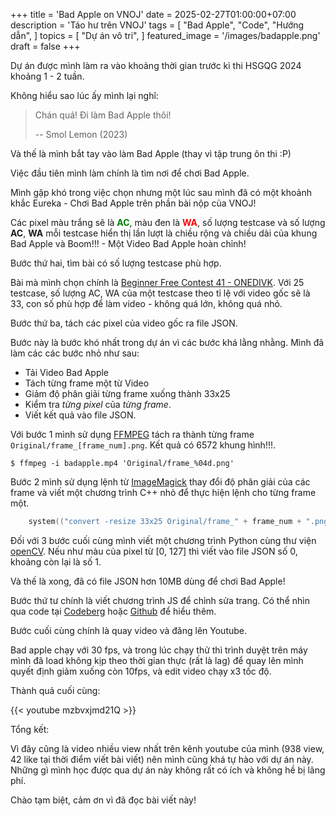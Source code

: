 +++
title = 'Bad Apple on VNOJ'
date = 2025-02-27T01:00:00+07:00
description = 'Táo hư trên VNOJ'
tags = [
	"Bad Apple",
	"Code",
	"Hướng dẫn",
]
topics = [
	"Dự án vô tri",
]
featured_image = '/images/badapple.png'
draft = false
+++

Dự án được mình làm ra vào khoảng thời gian trước kì thi HSGQG 2024 khoảng 1 - 2 tuần. 

Không hiểu sao lúc ấy mình lại nghĩ:

> Chán quá! Đi làm Bad Apple thôi!
> 
> -- Smol Lemon (2023)

Và thế là mình bắt tay vào làm Bad Apple (thay vì tập trung ôn thi :P)

Việc đầu tiên mình làm chính là tìm nơi để chơi Bad Apple. 

Mình gặp khó trong việc chọn nhưng một lúc sau mình đã có một khoảnh khắc Eureka - Chơi Bad Apple trên phần bài nộp của VNOJ!

Các pixel màu trắng sẽ là <strong><span style="color:Green">AC</span></strong>, màu đen là <strong><span style="color:Red">WA</span></strong>, số lượng testcase và số lượng **AC**, **WA** mỗi testcase hiển thị lần lượt là chiều rộng và chiều dài của khung Bad Apple và Boom!!! - Một Video Bad Apple hoàn chỉnh!

Bước thứ hai, tìm bài có số lượng testcase phù hợp.

Bài mà mình chọn chính là [Beginner Free Contest 41 - ONEDIVK](https://oj.vnoi.info/problem/fcb041_onedivk). Với 25 testcase, số lượng AC, WA của một testcase theo tỉ lệ với video gốc sẽ là 33, con số phù hợp để làm video - không quá lớn, không quá nhỏ.

Bước thứ ba, tách các pixel của video gốc ra file JSON.

Bước này là bước khó nhất trong dự án vì các bước khá lằng nhằng. Mình đã làm các các bước nhỏ như sau:
- Tải Video Bad Apple
- Tách từng frame một từ Video
- Giảm độ phân giải từng frame xuống thành 33x25
- Kiểm tra *từng pixel* của *từng frame*.
- Viết kết quả vào file JSON.

Với bước 1 mình sử dụng [FFMPEG](https://ffmpeg.org/) tách ra thành từng frame `Original/frame_[frame_num].png`. Kết quả có 6572 khung hình!!!.

```shell
$ ffmpeg -i badapple.mp4 'Original/frame_%04d.png'
```

Bước 2 mình sử dụng lệnh từ [ImageMagick](https://imagemagick.org/) thay đổi độ phân giải của các frame và viết một chương trình C++ nhỏ để thực hiện lệnh cho từng frame một.

```C++
	system(("convert -resize 33x25 Original/frame_" + frame_num + ".png Low_Res_33x25/frame_" + frame_num + ".png").c_str());
```

Đối với 3 bước cuối cùng mình viết một chương trình Python cùng thư viện [openCV](https://opencv.org/). Nếu như màu của pixel từ [0, 127] thì viết vào file JSON số 0, khoảng còn lại là số 1.

Và thế là xong, đã có file JSON hơn 10MB dùng để chơi Bad Apple!

Bước thứ tư chính là viết chương trình JS để chỉnh sửa trang. Có thể nhìn qua code tại [Codeberg](https://codeberg.org/SmolLemon/Bad-Apple/src/branch/main/userscript.js) hoặc [Github](https://github.com/SmolLemon/Bad-Apple/blob/main/userscript.js) để hiểu thêm.

Bước cuối cùng chính là quay video và đăng lên Youtube.

Bad apple chạy với 30 fps, và trong lúc chạy thử thì trình duyệt trên máy mình đã load không kịp theo thời gian thực (rất là lag) để quay lên mình quyết định giảm xuống còn 10fps, và edit video chạy x3 tốc độ.

Thành quả cuối cùng:

{{< youtube mzbvxjmd21Q >}}

Tổng kết:

Vì đây cũng là video nhiều view nhất trên kênh youtube của mình (938 view, 42 like tại thời điểm viết bài viết) nên mình cũng khá tự hào với dự án này. Những gì mình học được qua dự án này không rất có ích và không hề bị lãng phí.

Chào tạm biệt, cảm ơn vì đã đọc bài viết này!